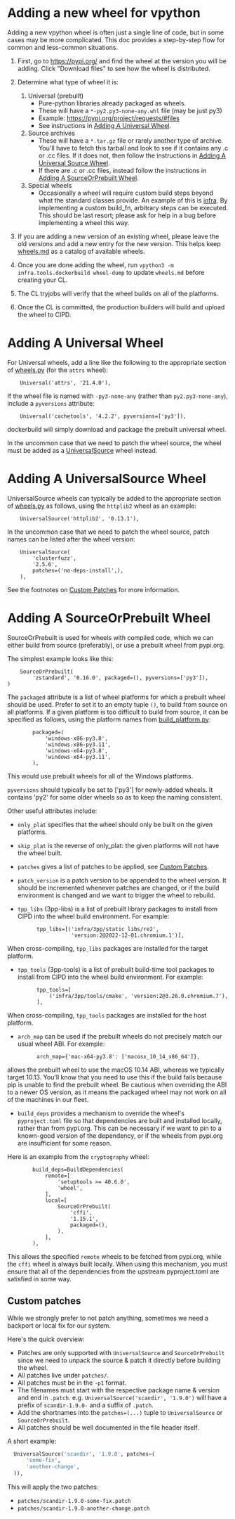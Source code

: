 # Adding a new wheel for vpython

Adding a new vpython wheel is often just a single line of code, but
in some cases may be more complicated. This doc provides a step-by-step
flow for common and less-common situations.

1. First, go to https://pypi.org/ and find the wheel at the version you will be adding.
   Click "Download files" to see how the wheel is distributed.

1. Determine what type of wheel it is:
   1. Universal (prebuilt)
      * Pure-python libraries already packaged as wheels.
      * These will have a `*-py2.py3-none-any.whl` file (may be just py3)
      * Example: https://pypi.org/project/requests/#files
      * See instructions in [Adding A Universal Wheel](#adding-a-universal-wheel).
   1. Source archives
      * These will have a `*.tar.gz` file or rarely another type of archive.
         You'll have to fetch this tarball and look to see if it contains any
         .c or .cc files. If it does not, then follow the instructions
         in
         [Adding A Universal Source Wheel](#adding-a-universalsource-wheel).
      * If there are .c or .cc files, instead follow the instructions
         in [Adding A SourceOrPrebuilt Wheel](#adding-a-sourceorprebuilt-wheel).
   1. Special wheels
      * Occasionally a wheel will require custom build steps beyond what the
        standard classes provide. An example of this is [infra](./wheel_infra.py).
        By implementing a custom build_fn, arbitrary steps can be executed.
        This should be last resort; please ask for help in a bug before
        implementing a wheel this way.

1. If you are adding a new version of an existing wheel, please leave the old versions
   and add a new entry for the new version. This helps keep [wheels.md](./wheels.md)
   as a catalog of available wheels.
1. Once you are done adding the wheel, run `vpython3 -m infra.tools.dockerbuild wheel-dump` to update `wheels.md` before creating your CL.
1. The CL tryjobs will verify that the wheel builds on all of the platforms.
1. Once the CL is committed, the production builders will build and upload the wheel to CIPD.

# Adding A Universal Wheel

For Universal wheels, add a line like the following to the appropriate
section of [wheels.py](./wheels.py) (for the `attrs` wheel):

        Universal('attrs', '21.4.0'),

If the wheel file is named with `-py3-none-any` (rather than
`py2.py3-none-any`), include a `pyversions` attribute:

        Universal('cachetools', '4.2.2', pyversions=['py3']),

dockerbuild will simply download and package the prebuilt universal wheel.

In the uncommon case that we need to patch the wheel source, the wheel
must be added as a [UniversalSource](#adding-a-universalsource-wheel)
wheel instead.

# Adding A UniversalSource Wheel

UniversalSource wheels can typically be added to the appropriate
section of [wheels.py](./wheels.py) as follows, using the `httplib2`
wheel as an example:

        UniversalSource('httplib2', '0.13.1'),

In the uncommon case that we need to patch the wheel source, patch names
can be listed after the wheel version:

        UniversalSource(
            'clusterfuzz',
            '2.5.6',
            patches=('no-deps-install',),
        ),

See the footnotes on [Custom Patches](#custom-patches) for more information.

# Adding A SourceOrPrebuilt Wheel

SourceOrPrebuilt is used for wheels with compiled code, which we can either
build from source (preferably), or use a prebuilt wheel from pypi.org.

The simplest example looks like this:

        SourceOrPrebuilt(
            'zstandard', '0.16.0', packaged=(), pyversions=['py3']),
    )

The `packaged` attribute is a list of wheel platforms for which a prebuilt
wheel should be used. Prefer to set it to an empty tuple `()`, to build from source on all
platforms. If a given platform is too difficult to build from source, it can
be specified as follows, using the platform names from
[build_platform.py](./build_platform.py):

            packaged=(
                'windows-x86-py3.8',
                'windows-x86-py3.11',
                'windows-x64-py3.8',
                'windows-x64-py3.11',
            ),

This would use prebuilt wheels for all of the Windows platforms.

`pyversions` should typically be set to ['py3'] for newly-added wheels.
It contains 'py2' for some older wheels so as to keep the naming consistent.

Other useful attributes include:

* `only_plat` specifies that the wheel should only be built on the given
platforms.
* `skip_plat` is the reverse of only_plat: the given platforms will not
have the wheel built.
* `patches` gives a list of patches to be applied, see
[Custom Patches](#custom-patches).
* `patch_version` is a patch version to be appended to the wheel version.
It should be incremented whenever patches are changed, or if the build
environment is changed and we want to trigger the wheel to rebuild.
* `tpp_libs` (3pp-libs) is a list of prebuilt library packages to install
from CIPD into the wheel build environment. For example:

            tpp_libs=[('infra/3pp/static_libs/re2',
                       'version:2@2022-12-01.chromium.1')],

When cross-compiling, `tpp_libs` packages are installed for the target
platform.

* `tpp_tools` (3pp-tools) is a list of prebuilt build-time tool packages
to install from CIPD into the wheel build environment. For example:

            tpp_tools=[
                ('infra/3pp/tools/cmake', 'version:2@3.26.0.chromium.7'),
            ],

When cross-compiling, `tpp_tools` packages are installed for the host
platform.

* `arch_map` can be used if the prebuilt wheels do not precisely match
our usual wheel ABI. For example:

            arch_map={'mac-x64-py3.8': ['macosx_10_14_x86_64']},

allows the prebuilt wheel to use the macOS 10.14 ABI, whereas we typically
target 10.13. You'll know that you need to use this if the build fails
because pip is unable to find the prebuilt wheel. Be cautious when overriding
the ABI to a newer OS version, as it means the packaged wheel may not work on
all of the machines in our fleet.

* `build_deps` provides a mechanism to override the wheel's `pyproject.toml`
file so that dependencies are built and installed locally, rather than from
pypi.org. This can be necessary if we want to pin to a known-good version of
the dependency, or if the wheels from pypi.org are insufficient for some
reason.

Here is an example from the `cryptography` wheel:

            build_deps=BuildDependencies(
                remote=[
                    'setuptools >= 40.6.0',
                    'wheel',
                ],
                local=[
                    SourceOrPrebuilt(
                        'cffi',
                        '1.15.1',
                        packaged=(),
                    ),
                ],
            ),

This allows the specified `remote` wheels to be fetched from pypi.org, while
the `cffi` wheel is always built locally. When using this mechanism, you must
ensure that all of the dependencies from the upstream pyproject.toml are
satisfied in some way.

## Custom patches

While we strongly prefer to not patch anything, sometimes we need a backport
or local fix for our system.

Here's the quick overview:

* Patches are only supported with `UniversalSource` and `SourceOrPrebuilt` since
  we need to unpack the source & patch it directly before building the wheel.
* All patches live under `patches/`.
* All patches must be in the `-p1` format.
* The filenames must start with the respective package name & version and end
  in `.patch`.  e.g. `UniversalSource('scandir', '1.9.0')` will have a prefix
  of `scandir-1.9.0-` and a suffix of `.patch`.
* Add the shortnames into the `patches=(...)` tuple to `UniversalSource` or
  `SourceOrPrebuilt`.
* All patches should be well documented in the file header itself.

A short example:

```python
  UniversalSource('scandir', '1.9.0', patches=(
      'some-fix',
      'another-change',
  )),
```

This will apply the two patches:
* `patches/scandir-1.9.0-some-fix.patch`
* `patches/scandir-1.9.0-another-change.patch`
